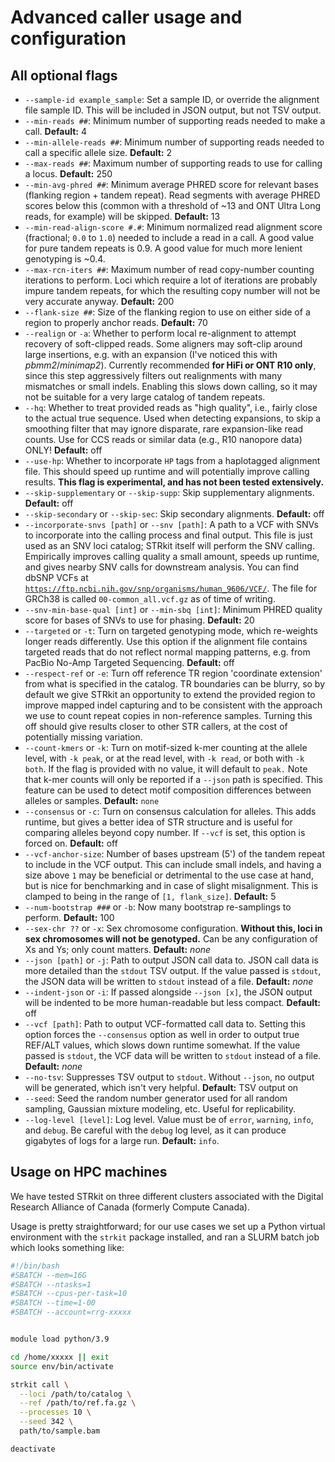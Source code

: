 # Advanced caller usage and configuration


## All optional flags

* `--sample-id example_sample`: Set a sample ID, or override the alignment file sample ID. This will be included in JSON 
  output, but not TSV output.
* `--min-reads ##`: Minimum number of supporting reads needed to make a call. **Default:** 4
* `--min-allele-reads ##`: Minimum number of supporting reads needed to call a specific allele size. 
  **Default:** 2
* `--max-reads ##`: Maximum number of supporting reads to use for calling a locus. **Default:** 250
* `--min-avg-phred ##`: Minimum average PHRED score for relevant bases (flanking region + tandem repeat).
  Read segments with average PHRED scores below this (common with a threshold of ~13 and ONT Ultra Long reads, 
  for example) will be skipped. **Default:** 13
* `--min-read-align-score #.#`: Minimum normalized read alignment score (fractional; `0.0` to `1.0`) needed to include a 
  read in a call.  A good value for pure tandem repeats is 0.9. A good value for much more lenient genotyping is ~0.4.
* `--max-rcn-iters ##`: Maximum number of read copy-number counting iterations to perform. Loci which require a lot of
  iterations are probably impure tandem repeats, for which the resulting copy number will not be very accurate anyway.
  **Default:** 200
* `--flank-size ##`: Size of the flanking region to use on either side of a region to properly anchor reads. 
  **Default:** 70
* `--realign` or `-a`: Whether to perform local re-alignment to attempt recovery of soft-clipped reads. Some aligners
  may soft-clip around large insertions, e.g. with an expansion (I've noticed this with *pbmm2*/*minimap2*). 
  Currently recommended **for HiFi or ONT R10 only**, since this step aggressively filters out realignments with 
  many mismatches or small indels. Enabling this slows down calling, so it may not be suitable for a very large catalog 
  of tandem repeats.
* `--hq`: Whether to treat provided reads as "high quality", i.e., fairly close to the actual true sequence. Used when 
  detecting expansions, to skip a smoothing filter that may ignore disparate, rare expansion-like read counts.
  Use for CCS reads or similar data (e.g., R10 nanopore data) ONLY! **Default:** off
* `--use-hp`: Whether to incorporate `HP` tags from a haplotagged alignment file. This should speed up runtime and 
  will potentially improve calling results. **This flag is experimental, and has not been tested extensively.**
* `--skip-supplementary` or `--skip-supp`: Skip supplementary alignments. **Default:** off
* `--skip-secondary` or `--skip-sec`: Skip secondary alignments. **Default:** off
* `--incorporate-snvs [path]` or `--snv [path]`: A path to a VCF with SNVs to incorporate into the calling process and 
  final output. This file is just used as an SNV loci catalog; STRkit itself will perform the SNV calling. Empirically 
  improves calling quality a small amount, speeds up runtime, and gives nearby SNV calls for downstream analysis.
  You can find dbSNP VCFs at
  [`https://ftp.ncbi.nih.gov/snp/organisms/human_9606/VCF/`](https://ftp.ncbi.nih.gov/snp/organisms/human_9606/VCF/).
  The file for GRCh38 is called `00-common_all.vcf.gz` as of time of writing.
* `--snv-min-base-qual [int]` or `--min-sbq [int]`: Minimum PHRED quality score for bases of SNVs to use for phasing. 
  **Default:** 20
* `--targeted` or `-t`: Turn on targeted genotyping mode, which re-weights longer reads differently. Use this option if
  the alignment file contains targeted reads that do not reflect normal mapping patterns, e.g. from PacBio No-Amp 
  Targeted Sequencing. **Default:** off
* `--respect-ref` or `-e`: Turn off reference TR region 'coordinate extension' from what is specified in the catalog.
  TR boundaries can be blurry, so by default we give STRkit an opportunity to extend the provided region to improve
  mapped indel capturing and to be consistent with the approach we use to count repeat copies in non-reference samples.
  Turning this off should give results closer to other STR callers, at the cost of potentially missing variation.
* `--count-kmers` or `-k`: Turn on motif-sized k-mer counting at the allele level, with `-k peak`, or at the read 
  level, with `-k read`, or both with `-k both`. If the flag is provided with no value, it will default to `peak.`
  Note that k-mer counts will only be reported if a `--json` path is specified. This feature can be used to detect
  motif composition differences between alleles or samples. **Default:** `none`
* `--consensus` or `-c`: Turn on consensus calculation for alleles. This adds runtime, but gives a better idea of STR 
  structure and is useful for comparing alleles beyond copy number. If `--vcf` is set, this option is forced on. 
  **Default:** off
* `--vcf-anchor-size`: Number of bases upstream (5') of the tandem repeat to include in the VCF output. This can include
  small indels, and having a size above `1` may be beneficial or detrimental to the use case at hand, but is nice for 
  benchmarking and in case of slight misalignment. This is clamped to being in the range of `[1, flank_size]`.
  **Default:** 5
* `--num-bootstrap ###` or `-b`: Now many bootstrap re-samplings to perform. **Default:** 100
* `--sex-chr ??` or `-x`: Sex chromosome configuration. **Without this, loci in sex chromosomes will not be genotyped.**
  Can be any configuration of Xs and Ys; only count matters. **Default:** *none*
* `--json [path]` or `-j`: Path to output JSON call data to. JSON call data is more detailed than the `stdout` TSV 
  output. If the value passed is `stdout`, the JSON data will be written to `stdout` instead of a file. 
  **Default:** *none*
* `--indent-json` or `-i`: If passed alongside `--json [x]`, the JSON output will be indented to be more human-readable
  but less compact. **Default:** off
* `--vcf [path]`: Path to output VCF-formatted call data to. Setting this option forces the `--consensus` option as 
  well in order to output true REF/ALT values, which slows down runtime somewhat. If the value passed is `stdout`, the 
  VCF data will be written to `stdout` instead of a file. **Default:** *none*
* `--no-tsv`: Suppresses TSV output to `stdout`. Without `--json`, no output will be generated, which isn't very 
  helpful. **Default:** TSV output on
* `--seed`: Seed the random number generator used for all random sampling, Gaussian mixture modeling, etc. 
  Useful for replicability.
* `--log-level [level]`: Log level. Value must be of `error`, `warning`, `info`, and `debug`. Be careful with the 
  `debug` log level, as it can produce gigabytes of logs for a large run. **Default:** `info`.


## Usage on HPC machines

We have tested STRkit on three different clusters associated with the 
Digital Research Alliance of Canada (formerly Compute Canada). 

Usage is pretty straightforward; for our use cases we set up a Python virtual environment
with the `strkit` package installed, and ran a SLURM batch job which looks something like:

```bash
#!/bin/bash
#SBATCH --mem=16G
#SBATCH --ntasks=1
#SBATCH --cpus-per-task=10
#SBATCH --time=1-00
#SBATCH --account=rrg-xxxxx


module load python/3.9

cd /home/xxxxx || exit
source env/bin/activate

strkit call \
  --loci /path/to/catalog \
  --ref /path/to/ref.fa.gz \
  --processes 10 \
  --seed 342 \
  path/to/sample.bam

deactivate

```
